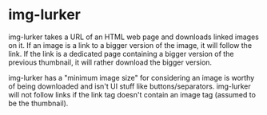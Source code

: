 # img-lurker

img-lurker takes a URL of an HTML web page and downloads linked images on it. If an image is
a link to a bigger version of the image, it will follow the link. If the link is a dedicated page
containing a bigger version of the previous thumbnail, it will rather download the bigger version.

img-lurker has a "minimum image size" for considering an image is worthy of being downloaded and
isn't UI stuff like buttons/separators. img-lurker will not follow links if the link tag doesn't
contain an image tag (assumed to be the thumbnail).
